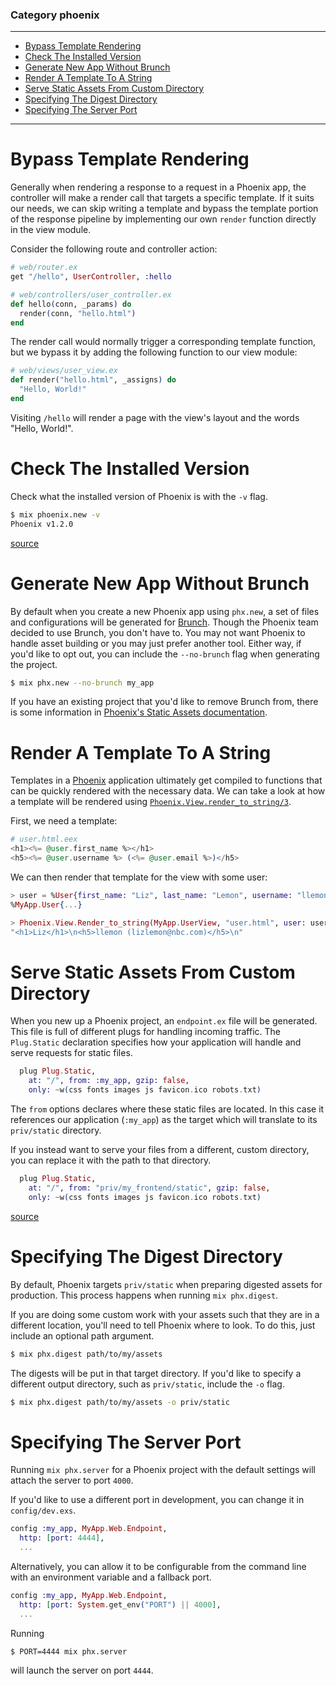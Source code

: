 ### Category phoenix

---

 - [Bypass Template Rendering](#bypass-template-rendering)
 - [Check The Installed Version](#check-the-installed-version)
 - [Generate New App Without Brunch](#generate-new-app-without-brunch)
 - [Render A Template To A String](#render-a-template-to-a-string)
 - [Serve Static Assets From Custom Directory](#serve-static-assets-from-custom-directory)
 - [Specifying The Digest Directory](#specifying-the-digest-directory)
 - [Specifying The Server Port](#specifying-the-server-port)

---

# Bypass Template Rendering

Generally when rendering a response to a request in a Phoenix app, the
controller will make a render call that targets a specific template. If it
suits our needs, we can skip writing a template and bypass the template
portion of the response pipeline by implementing our own `render` function
directly in the view module.

Consider the following route and controller action:

```elixir
# web/router.ex
get "/hello", UserController, :hello

# web/controllers/user_controller.ex
def hello(conn, _params) do
  render(conn, "hello.html")
end
```

The render call would normally trigger a corresponding template function,
but we bypass it by adding the following function to our view module:

```elixir
# web/views/user_view.ex
def render("hello.html", _assigns) do
  "Hello, World!"
end
```

Visiting `/hello` will render a page with the view's layout and the words
"Hello, World!".

# Check The Installed Version

Check what the installed version of Phoenix is with the `-v` flag.

```bash
$ mix phoenix.new -v
Phoenix v1.2.0
```

[source](http://shorts.jeffkreeftmeijer.com/2015/find-the-currently-installed-phoenix-version-number/)

# Generate New App Without Brunch

By default when you create a new Phoenix app using `phx.new`, a set of files
and configurations will be generated for [Brunch](http://brunch.io/). Though
the Phoenix team decided to use Brunch, you don't have to. You may not want
Phoenix to handle asset building or you may just prefer another tool. Either
way, if you'd like to opt out, you can include the `--no-brunch` flag when
generating the project.

```bash
$ mix phx.new --no-brunch my_app
```

If you have an existing project that you'd like to remove Brunch from, there
is some information in [Phoenix's Static Assets
documentation](http://phoenixframework.org/blog/static-assets).

# Render A Template To A String

Templates in a [Phoenix](http://www.phoenixframework.org/) application
ultimately get compiled to functions that can be quickly rendered with the
necessary data. We can take a look at how a template will be rendered using
[`Phoenix.View.render_to_string/3`](https://hexdocs.pm/phoenix/Phoenix.View.html#render_to_string/3).

First, we need a template:

```elixir
# user.html.eex
<h1><%= @user.first_name %></h1>
<h5><%= @user.username %> (<%= @user.email %>)</h5>
```

We can then render that template for the view with some user:

```elixir
> user = %User{first_name: "Liz", last_name: "Lemon", username: "llemon", email: "lizlemon@nbc.com"}
%MyApp.User{...}

> Phoenix.View.Render_to_string(MyApp.UserView, "user.html", user: user)
"<h1>Liz</h1>\n<h5>llemon (lizlemon@nbc.com)</h5>\n"
```

# Serve Static Assets From Custom Directory

When you new up a Phoenix project, an `endpoint.ex` file will be generated.
This file is full of different plugs for handling incoming traffic. The
`Plug.Static` declaration specifies how your application will handle and
serve requests for static files.

```elixir
  plug Plug.Static,
    at: "/", from: :my_app, gzip: false,
    only: ~w(css fonts images js favicon.ico robots.txt)
```

The `from` options declares where these static files are located. In this
case it references our application (`:my_app`) as the target which will
translate to its `priv/static` directory.

If you instead want to serve your files from a different, custom directory,
you can replace it with the path to that directory.

```elixir
  plug Plug.Static,
    at: "/", from: "priv/my_frontend/static", gzip: false,
    only: ~w(css fonts images js favicon.ico robots.txt)
```

[source](https://hexdocs.pm/plug/Plug.Static.html)

# Specifying The Digest Directory

By default, Phoenix targets `priv/static` when preparing digested assets for
production. This process happens when running `mix phx.digest`.

If you are doing some custom work with your assets such that they are in a
different location, you'll need to tell Phoenix where to look. To do this,
just include an optional path argument.

```bash
$ mix phx.digest path/to/my/assets
```

The digests will be put in that target directory. If you'd like to specify a
different output directory, such as `priv/static`, include the `-o` flag.

```bash
$ mix phx.digest path/to/my/assets -o priv/static
```

# Specifying The Server Port

Running `mix phx.server` for a Phoenix project with the default settings
will attach the server to port `4000`.

If you'd like to use a different port in development, you can change it in
`config/dev.exs`.

```elixir
config :my_app, MyApp.Web.Endpoint,
  http: [port: 4444],
  ...
```

Alternatively, you can allow it to be configurable from the command line
with an environment variable and a fallback port.

```elixir
config :my_app, MyApp.Web.Endpoint,
  http: [port: System.get_env("PORT") || 4000],
  ...
```

Running

```bash
$ PORT=4444 mix phx.server
```

will launch the server on port `4444`.

